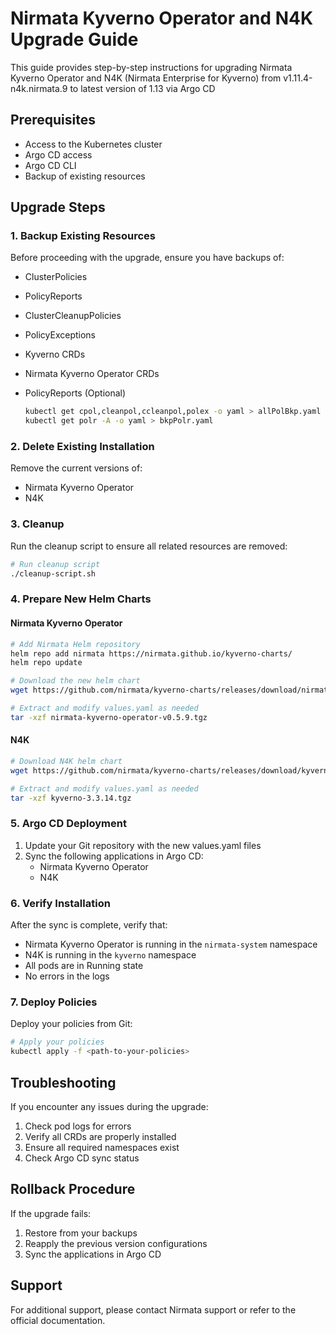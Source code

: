 # Nirmata Kyverno Operator and N4K Upgrade Guide

This guide provides step-by-step instructions for upgrading Nirmata Kyverno Operator and N4K (Nirmata Enterprise for Kyverno) from v1.11.4-n4k.nirmata.9 to latest version of 1.13 via Argo CD

## Prerequisites

- Access to the Kubernetes cluster
- Argo CD access
- Argo CD CLI 
- Backup of existing resources

## Upgrade Steps

### 1. Backup Existing Resources

Before proceeding with the upgrade, ensure you have backups of:
- ClusterPolicies
- PolicyReports
- ClusterCleanupPolicies
- PolicyExceptions
- Kyverno CRDs
- Nirmata Kyverno Operator CRDs
- PolicyReports (Optional)

  ```bash
  kubectl get cpol,cleanpol,ccleanpol,polex -o yaml > allPolBkp.yaml
  kubectl get polr -A -o yaml > bkpPolr.yaml

  ```

### 2. Delete Existing Installation

Remove the current versions of:
- Nirmata Kyverno Operator
- N4K

### 3. Cleanup

Run the cleanup script to ensure all related resources are removed:
```bash
# Run cleanup script
./cleanup-script.sh
```

### 4. Prepare New Helm Charts

#### Nirmata Kyverno Operator
```bash
# Add Nirmata Helm repository
helm repo add nirmata https://nirmata.github.io/kyverno-charts/
helm repo update

# Download the new helm chart
wget https://github.com/nirmata/kyverno-charts/releases/download/nirmata-kyverno-operator-v0.5.9/nirmata-kyverno-operator-v0.5.9.tgz

# Extract and modify values.yaml as needed
tar -xzf nirmata-kyverno-operator-v0.5.9.tgz
```

#### N4K
```bash
# Download N4K helm chart
wget https://github.com/nirmata/kyverno-charts/releases/download/kyverno-3.3.14/kyverno-3.3.14.tgz

# Extract and modify values.yaml as needed
tar -xzf kyverno-3.3.14.tgz
```

### 5. Argo CD Deployment

1. Update your Git repository with the new values.yaml files
2. Sync the following applications in Argo CD:
   - Nirmata Kyverno Operator
   - N4K

### 6. Verify Installation

After the sync is complete, verify that:
- Nirmata Kyverno Operator is running in the `nirmata-system` namespace
- N4K is running in the `kyverno` namespace
- All pods are in Running state
- No errors in the logs

### 7. Deploy Policies

Deploy your policies from Git:
```bash
# Apply your policies
kubectl apply -f <path-to-your-policies>
```

## Troubleshooting

If you encounter any issues during the upgrade:
1. Check pod logs for errors
2. Verify all CRDs are properly installed
3. Ensure all required namespaces exist
4. Check Argo CD sync status

## Rollback Procedure

If the upgrade fails:
1. Restore from your backups
2. Reapply the previous version configurations
3. Sync the applications in Argo CD

## Support

For additional support, please contact Nirmata support or refer to the official documentation. 

